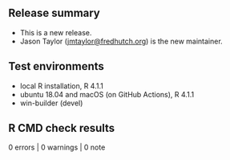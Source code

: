 ## Release summary

* This is a new release.
* Jason Taylor (jmtaylor@fredhutch.org) is the new maintainer.

## Test environments
* local R installation, R 4.1.1
* ubuntu 18.04 and macOS (on GitHub Actions), R 4.1.1
* win-builder (devel)

## R CMD check results

0 errors | 0 warnings | 0 note
